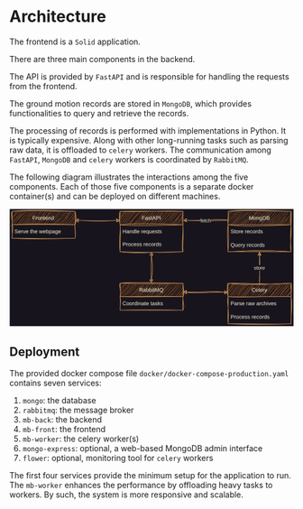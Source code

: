 # Architecture

The frontend is a `Solid` application.

There are three main components in the backend.

The API is provided by `FastAPI` and is responsible for handling the requests from the frontend.

The ground motion records are stored in `MongoDB`, which provides functionalities to query and retrieve the records.

The processing of records is performed with implementations in Python. It is typically expensive.
Along with other long-running tasks such as parsing raw data, it is offloaded to `celery` workers.
The communication among `FastAPI`, `MongoDB` and `celery` workers is coordinated by `RabbitMQ`.

The following diagram illustrates the interactions among the five components.
Each of those five components is a separate docker container(s) and can be deployed on different machines.

![components](./components.svg)

## Deployment

The provided docker compose file `docker/docker-compose-production.yaml` contains seven services:

1. `mongo`: the database
2. `rabbitmq`: the message broker
3. `mb-back`: the backend
4. `mb-front`: the frontend
5. `mb-worker`: the celery worker(s)
6. `mongo-express`: optional, a web-based MongoDB admin interface
7. `flower`: optional, monitoring tool for `celery` workers

The first four services provide the minimum setup for the application to run.
The `mb-worker` enhances the performance by offloading heavy tasks to workers.
By such, the system is more responsive and scalable.